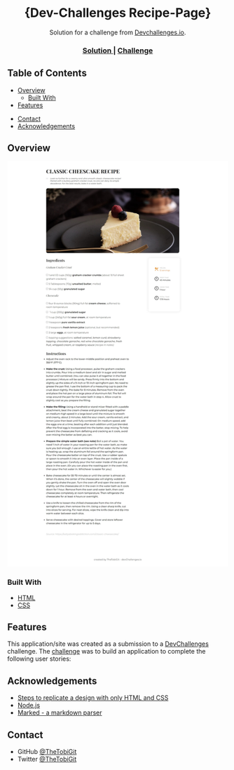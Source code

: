 <!-- Please update value in the {}  -->

<h1 align="center">{Dev-Challenges Recipe-Page}</h1>

<div align="center">
   Solution for a challenge from  <a href="http://devchallenges.io" target="_blank">Devchallenges.io</a>.
</div>

<div align="center">
  <h3>
    <!-- <a href="https://{thetobigit-recipepage.netlify.app}">
      Demo
    </a>
    <span> | </span> -->
    <a href="https://{devchallenges.io/solutions/EeiDDmvUAysOgZ2clfOl}">
      Solution
    </a>
    <span> | </span>
    <a href="https://{devchallenges.io/challenges/TtUjDt19eIHxNQ4n5jps}">
      Challenge
    </a>
  </h3>
</div>

<!-- TABLE OF CONTENTS -->

## Table of Contents

- [Overview](#overview)
  - [Built With](#built-with)
- [Features](#features)
<!-- - [How to use](#how-to-use) -->
- [Contact](#contact)
- [Acknowledgements](#acknowledgements)

<!-- OVERVIEW -->

## Overview

![screenshot](https://github.com/TheTobiGit/recipe-page_Dev-Challenges/blob/main/Web%20capture_10-5-2022_183250_127.0.0.1.jpeg)

<!-- Introduce your projects by taking a screenshot or a gif. Try to tell visitors a story about your project by answering:

- Where can I see your demo?
- What was your experience?
- What have you learned/improved?
- Your wisdom? :) -->

### Built With

<!-- This section should list any major frameworks that you built your project using. Here are a few examples.-->

- [HTML]()
- [CSS]()


## Features

<!-- List the features of your application or follow the template. Don't share the figma file here :) -->

This application/site was created as a submission to a [DevChallenges](https://devchallenges.io/challenges) challenge. The [challenge](https://devchallenges.io/challenges/TtUjDt19eIHxNQ4n5jps) was to build an application to complete the following user stories:

<!-- - [x] User story: This is a completed user stories
- [ ] User story: This is a incompleted user stories
- [ ] User story: This is a incompleted 2nd user stories -->

<!-- ## How To Use

To clone and run this application, you'll need [Git](https://git-scm.com) and [Node.js](https://nodejs.org/en/download/) (which comes with [npm](http://npmjs.com)) installed on your computer. From your command line:

```bash
# Clone this repository
$ git clone https://github.com/your-user-name/your-project-name

# Install dependencies
$ npm install

# Run the app
$ npm start
``` -->

## Acknowledgements

<!-- This section should list any articles or add-ons/plugins that helps you to complete the project. This is optional but it will help you in the future. For exmpale -->

- [Steps to replicate a design with only HTML and CSS](https://devchallenges-blogs.web.app/how-to-replicate-design/)
- [Node.js](https://nodejs.org/)
- [Marked - a markdown parser](https://github.com/chjj/marked)

## Contact

<!-- - Website [your-website.com](https://{thetobigit-recipepage.netlify.app}) -->
- GitHub [@TheTobiGit](https://{github.com/TheTobiGit})
- Twitter [@TheTobiGit](https://{twitter.com/TheTobiGit})

